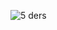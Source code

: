 ![5 ders](https://user-images.githubusercontent.com/58303745/117712475-71372a80-b1e5-11eb-9234-05d99aaa26d8.jpg)
